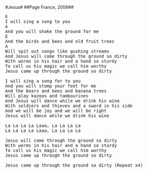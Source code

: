 #Jesus#
##Page France, 2006##
<pre>
<span class="notes">E</span>
I will sing a song to you
<span class="notes">A</span>
And you will shake the ground for me
<span class="notes">E</span>
And the birds and bees and old fruit trees
<span class="notes">A</span>
Will spit out songs like gushing streams
And Jesus will come through the ground so dirty
With worms in his hair and a hand so sturdy
To call us his magic we call him worthy
Jesus came up through the ground so dirty

I will sing a song for to you
And you will stomp your feet for me
And the bears and bees and banana trees
Will play kazoos and tambourines
And Jesus will dance while we drink his wine
With soldiers and thieves and a sword in his side
And we will be joy and we will be right
Jesus will dance while we drink his wine

La La La La Laaa, La La La La
La La La La Laaa, La La La La

Jesus will come through the ground so dirty
With worms in his hair and a hand so sturdy
To call us his magic we call him worthy
Jesus came up through the ground so dirty

Jesus came up through the ground so dirty (Repeat x4)
</pre>

